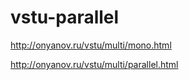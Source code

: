 # vstu-parallel

http://onyanov.ru/vstu/multi/mono.html

http://onyanov.ru/vstu/multi/parallel.html
